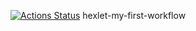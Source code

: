 [![Actions Status](https://github.com/popovbm/hexlet-my-first-workflow/workflows/hello-world/badge.svg)](https://github.com/popovbm/hexlet-my-first-workflow/actions)
hexlet-my-first-workflow